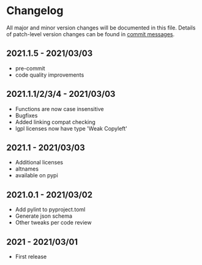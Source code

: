 # Changelog
All major and minor version changes will be documented in this file. Details of
patch-level version changes can be found in [commit messages](../../commits/master).

## 2021.1.5 - 2021/03/03

- pre-commit
- code quality improvements

## 2021.1.1/2/3/4 - 2021/03/03

- Functions are now case insensitive
- Bugfixes
- Added linking compat checking
- lgpl licenses now have type 'Weak Copyleft'

## 2021.1 - 2021/03/03

- Additional licenses
- altnames
- available on pypi


## 2021.0.1 - 2021/03/02

- Add pylint to pyproject.toml
- Generate json schema
- Other tweaks per code review

## 2021 - 2021/03/01

- First release
